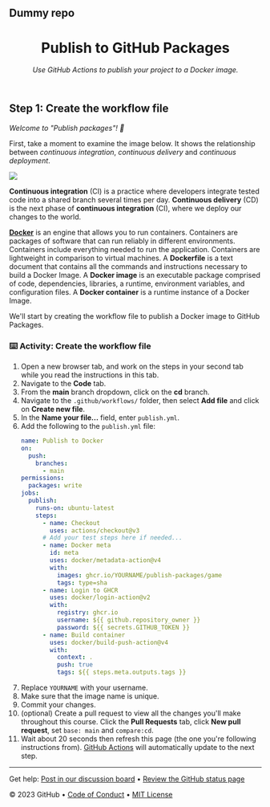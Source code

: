 ## Dummy repo

<header>

<!--
  <<< Author notes: Course header >>>
  Include a 1280×640 image, course title in sentence case, and a concise description in emphasis.
  In your repository settings: enable template repository, add your 1280×640 social image, auto delete head branches.
  Add your open source license, GitHub uses the MIT license.
-->

# Publish to GitHub Packages

_Use GitHub Actions to publish your project to a Docker image._

</header>

<!--
  <<< Author notes: Step 1 >>>
  Choose 3-5 steps for your course.
  The first step is always the hardest, so pick something easy!
  Link to docs.github.com for further explanations.
  Encourage users to open new tabs for steps!
-->

## Step 1: Create the workflow file

_Welcome to "Publish packages"! :wave:_

First, take a moment to examine the image below. It shows the relationship between _continuous integration_, _continuous delivery_ and _continuous deployment_.

![](https://i.imgur.com/xZCkjmU.png)

**Continuous integration** (CI) is a practice where developers integrate tested code into a shared branch several times per day. **Continuous delivery** (CD) is the next phase of **continuous integration** (CI), where we deploy our changes to the world.

[**Docker**](https://www.docker.com/why-docker) is an engine that allows you to run containers.
Containers are packages of software that can run reliably in different environments. Containers include everything needed to run the application. Containers are lightweight in comparison to virtual machines. A **Dockerfile** is a text document that contains all the commands and instructions necessary to build a Docker Image. A **Docker image** is an executable package comprised of code, dependencies, libraries, a runtime, environment variables, and configuration files. A **Docker container** is a runtime instance of a Docker Image.

We'll start by creating the workflow file to publish a Docker image to GitHub Packages.

### :keyboard: Activity: Create the workflow file

1. Open a new browser tab, and work on the steps in your second tab while you read the instructions in this tab.
1. Navigate to the **Code** tab.
1. From the **main** branch dropdown, click on the **cd** branch.
1. Navigate to the `.github/workflows/` folder, then select **Add file** and click on **Create new file**.
1. In the **Name your file...** field, enter `publish.yml`.
1. Add the following to the `publish.yml` file:
   ```yml
   name: Publish to Docker
   on:
     push:
       branches:
         - main
   permissions:
     packages: write
   jobs:
     publish:
       runs-on: ubuntu-latest
       steps:
         - name: Checkout
           uses: actions/checkout@v3
         # Add your test steps here if needed...
         - name: Docker meta
           id: meta
           uses: docker/metadata-action@v4
           with:
             images: ghcr.io/YOURNAME/publish-packages/game
             tags: type=sha
         - name: Login to GHCR
           uses: docker/login-action@v2
           with:
             registry: ghcr.io
             username: ${{ github.repository_owner }}
             password: ${{ secrets.GITHUB_TOKEN }}
         - name: Build container
           uses: docker/build-push-action@v4
           with:
             context: .
             push: true
             tags: ${{ steps.meta.outputs.tags }}
   ```
1. Replace `YOURNAME` with your username.
1. Make sure that the image name is unique.
1. Commit your changes.
1. (optional) Create a pull request to view all the changes you'll make throughout this course. Click the **Pull Requests** tab, click **New pull request**, set `base: main` and `compare:cd`.
1. Wait about 20 seconds then refresh this page (the one you're following instructions from). [GitHub Actions](https://docs.github.com/en/actions) will automatically update to the next step.

<footer>

<!--
  <<< Author notes: Footer >>>
  Add a link to get support, GitHub status page, code of conduct, license link.
-->

---

Get help: [Post in our discussion board](https://github.com/skills/.github/discussions) &bull; [Review the GitHub status page](https://www.githubstatus.com/)

&copy; 2023 GitHub &bull; [Code of Conduct](https://www.contributor-covenant.org/version/2/1/code_of_conduct/code_of_conduct.md) &bull; [MIT License](https://gh.io/mit)

</footer>
